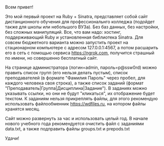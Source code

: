Всем привет!

Это мой первый проект на Ruby + Sinatra, представляет собой сайт дистанционного обучения для профессиональнго колледжа (подойдет также для школы или небольшого ВУЗа). Без баз данных, без настройки, без сложных манипуляций. Все, что вам надо: хостинг, поддерживающий Ruby и установленная библиотека Sinatra. Для совсем бюджетного варианта можно запустить проект на стационарном компьютере с адресом 127.0.0.1:4567, а потом расшарить его в сеть с помощью сервиса https://ngrok.com, получится страшный по имени, но совершенно бесплатный сайт.

На странице администратора (логин=admin, пароль=p@ssw0rd) можно править список групп (его нельзя делать пустым), список преподавателей (в формате "Фамилия Пароль" через пробел, для каждого человека своя строка), а также список заданий (формат "Преподаватель|Группа|Дисциплина|Задание"). В заданиях можно указывать ссылки, но они не будут "кликаться", их отображение будет текстом. К заданиям нельзя прикреплять файлы, для этого рекомендую использовать файлообменник https://wdfiles.ru, на котором файлы хранятся месяц.

Сайт можно развернуть за час и использовать целый год. В начале нового учебного года рекомендуется очистить файл с заданиями data.txt, а также подправить файлы groups.txt и prepods.txt

Удачи!
